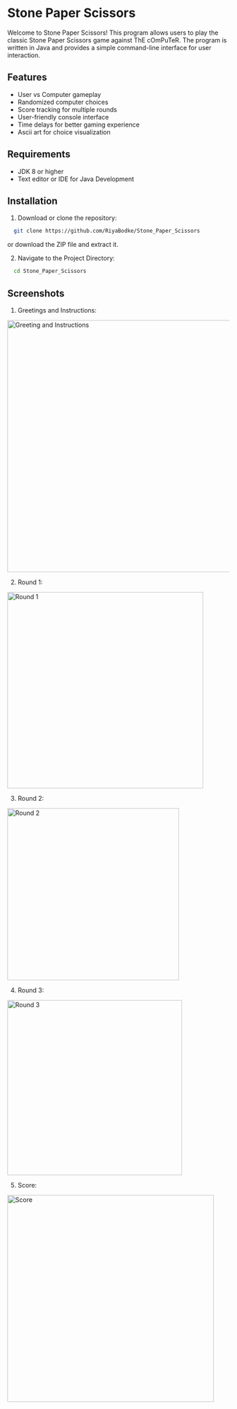 
# Stone Paper Scissors

Welcome to Stone Paper Scissors! This program allows users to play the classic Stone Paper Scissors game against ThE cOmPuTeR. The program is written in Java and provides a simple command-line interface for user interaction.


## Features

- User vs Computer gameplay
- Randomized computer choices 
- Score tracking for multiple rounds
- User-friendly console interface
- Time delays for better gaming experience
- Ascii art for choice visualization

## Requirements

- JDK 8 or higher
- Text editor or IDE for Java Development
## Installation

1. Download or clone the repository:

```sh
  git clone https://github.com/RiyaBodke/Stone_Paper_Scissors
```
or download the ZIP file and extract it.


2. Navigate to the Project Directory:

```sh
  cd Stone_Paper_Scissors
```

## Screenshots

1. Greetings and Instructions:

<img width="570" alt="Greeting and Instructions" src="https://github.com/RiyaBodke/Stone_Paper_Scissor_game/assets/114491248/e1f70a4e-1769-4dc2-b28b-aa2d37e506fd">

2. Round 1:

<img width="444" alt="Round 1" src="https://github.com/RiyaBodke/Stone_Paper_Scissor_game/assets/114491248/791fddda-6e3c-4fdc-bdc7-de342b707ab4">

3. Round 2:

<img width="389" alt="Round 2" src="https://github.com/RiyaBodke/Stone_Paper_Scissor_game/assets/114491248/84e76465-9b41-4190-b5f7-0cd86022213a">

4. Round 3:

<img width="396" alt="Round 3" src="https://github.com/RiyaBodke/Stone_Paper_Scissor_game/assets/114491248/05dd0750-88b9-4d11-a404-ae31f8f73d49">


5. Score:

<img width="468" alt="Score" src="https://github.com/RiyaBodke/Stone_Paper_Scissor_game/assets/114491248/c47cb9a2-afea-404b-80a0-d31cf63f6e70">

